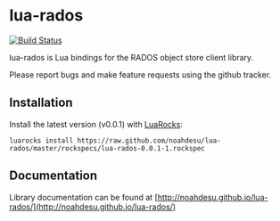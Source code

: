 lua-rados
=========

[![Build Status](https://travis-ci.org/noahdesu/lua-rados.png)](https://travis-ci.org/noahdesu/lua-rados)

lua-rados is Lua bindings for the RADOS object store client library.

Please report bugs and make feature requests using the github tracker.

Installation
------------

Install the latest version (v0.0.1) with [LuaRocks]:

    luarocks install https://raw.github.com/noahdesu/lua-rados/master/rockspecs/lua-rados-0.0.1-1.rockspec

Documentation
-------------

Library documentation can be found at [http://noahdesu.github.io/lua-rados/](http://noahdesu.github.io/lua-rados/)

[LuaRocks]: http://www.luarocksporg "Lua package manager"
